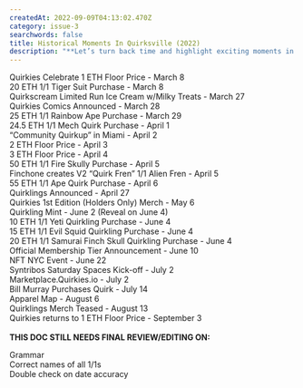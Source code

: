 ```yaml
---
createdAt: 2022-09-09T04:13:02.470Z
category: issue-3
searchwords: false
title: Historical Moments In Quirksville (2022)
description: "**Let’s turn back time and highlight exciting moments in Quirksville!**"
---
```

Quirkies Celebrate 1 ETH Floor Price - March 8\
20 ETH 1/1 Tiger Suit Purchase - March 8\
Quirkscream Limited Run Ice Cream w/Milky Treats - March 27\
Quirkies Comics Announced - March 28\
25 ETH 1/1 Rainbow Ape Purchase - March 29\
24.5 ETH 1/1 Mech Quirk Purchase - April 1\
“Community Quirkup” in Miami - April 2\
2 ETH Floor Price - April 3\
3 ETH Floor Price - April 4\
50 ETH 1/1 Fire Skully Purchase - April 5\
Finchone creates V2 “Quirk Fren” 1/1 Alien Fren - April 5\
55 ETH 1/1 Ape Quirk Purchase - April 6\
Quirklings Announced - April 27\
Quirkies 1st Edition (Holders Only) Merch - May 6\
Quirkling Mint - June 2 (Reveal on June 4)\
10 ETH 1/1 Yeti Quirkling Purchase - June 4\
15 ETH 1/1 Evil Squid Quirkling Purchase - June 4\
20 ETH 1/1 Samurai Finch Skull Quirkling Purchase - June 4\
Official Membership Tier Announcement - June 10\
NFT NYC Event - June 22\
Syntribos Saturday Spaces Kick-off - July 2\
Marketplace.Quirkies.io - July 2\
Bill Murray Purchases Quirk - July 14\
Apparel Map - August 6\
Quirklings Merch Teased - August 13\
Quirkies returns to 1 ETH Floor Price - September 3\
\
**THIS DOC STILL NEEDS FINAL REVIEW/EDITING ON:**

Grammar\
Correct names of all 1/1s\
Double check on date accuracy